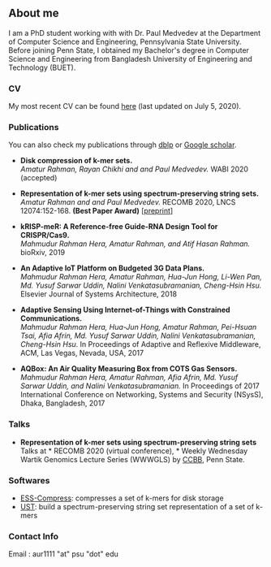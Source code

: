 ## About me

I am a PhD student working with with Dr. Paul Medvedev at the Department of Computer Science and Engineering, Pennsylvania State University. Before joining Penn State, I obtained my Bachelor's degree in Computer Science and Engineering from Bangladesh University of Engineering and Technology (BUET).

### CV

My most recent CV can be found [here](https://www.dropbox.com/s/6wdlt8yack45gw0/cv_amatur_feb20.pdf?dl=0) (last updated on July 5, 2020). 

### Publications

You can also check my publications through [dblp](https://dblp.uni-trier.de/pers/hd/r/Rahman:Amatur) or [Google scholar](https://scholar.google.com/citations?hl=en&user=28hqEC4AAAAJ).

- **Disk compression of k-mer sets.**  
_Amatur Rahman, Rayan Chikhi and and Paul Medvedev._  WABI 2020 (accepted)

- **Representation of k-mer sets using spectrum-preserving string sets.**      
_Amatur Rahman and and Paul Medvedev._  RECOMB 2020, LNCS 12074:152-168. **(Best Paper Award)** [ [preprint] ](https://doi.org/10.1101/2020.01.07.896928)

- **kRISP-meR: A Reference-free Guide-RNA Design Tool for CRISPR/Cas9.**    
_Mahmudur Rahman Hera, Amatur Rahman, and Atif Hasan Rahman._ bioRxiv, 2019 

- **An Adaptive IoT Platform on Budgeted 3G Data Plans.**   
_Mahmudur Rahman Hera, Amatur Rahman, Hua-Jun Hong, Li-Wen Pan, Md. Yusuf Sarwar Uddin, Nalini Venkatasubramanian, Cheng-Hsin Hsu._ Elsevier Journal of Systems Architecture, 2018

- **Adaptive Sensing Using Internet-of-Things with Constrained Communications.**   
_Mahmudur Rahman Hera, Hua-Jun Hong, Amatur Rahman, Pei-Hsuan Tsai, Afia Afrin, Md. Yusuf Sarwar Uddin, Nalini Venkatasubramanian, Cheng-Hsin Hsu._ In Proceedings of Adaptive and Reflexive Middleware, ACM, Las Vegas, Nevada, USA, 2017

- **AQBox: An Air Quality Measuring Box from COTS Gas Sensors.**   
_Mahmudur Rahman Hera, Amatur Rahman, Afia Afrin, Md. Yusuf Sarwar Uddin, and Nalini Venkatasubramanian._ In Proceedings of 2017 International Conference on Networking, Systems and Security (NSysS), Dhaka, Bangladesh, 2017


### Talks

- **Representation of k-mer sets using spectrum-preserving string sets**   
Talks at * RECOMB 2020 (virtual conference), * Weekly Wednesday Wartik Genomics Lecture Series (WWWGLS) by [CCBB](https://www.ccbb.psu.edu/seminar/), Penn State.

### Softwares

- [ESS-Compress](https://github.com/medvedevgroup/ESSCompress): compresses a set of k-mers for disk storage
- [UST](https://github.com/medvedevgroup/UST): build a spectrum-preserving string set representation of a set of k-mers

### Contact Info
Email : aur1111 "at" psu "dot" edu
